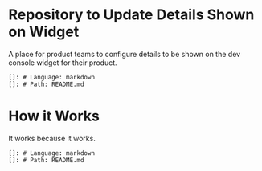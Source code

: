 # Repository to Update Details Shown on Widget
A place for product teams to configure details to be shown on the dev console widget for their product. 

    
    []: # Language: markdown
    []: # Path: README.md

# How it Works
It works because it works.

    []: # Language: markdown
    []: # Path: README.md